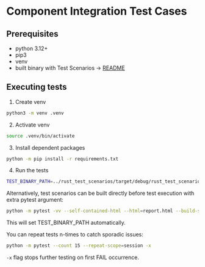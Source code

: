 # Component Integration Test Cases

## Prerequisites
 * python 3.12+
 * pip3
 * venv
 * built binary with Test Scenarios -> [README](../rust_test_scenarios/README.md)

## Executing tests
 1. Create venv
 ```bash
 python3 -m venv .venv
 ```
 2. Activate venv
 ```bash
 source .venv/bin/activate
 ```
 3. Install dependent packages
 ```bash
 python -m pip install -r requirements.txt
 ```
 4. Run the tests
 ```sh
 TEST_BINARY_PATH=../rust_test_scenarios/target/debug/rust_test_scenarios python -m pytest -vv --self-contained-html --html=report.html
 ```

Alternatively, test scenarios can be built directly before test execution with extra pytest argument:
```sh
python -m pytest -vv --self-contained-html --html=report.html --build-scenarios
```
This will set TEST_BINARY_PATH automatically.

You can repeat tests n-times to catch sporadic issues:
```sh
python -m pytest --count 15 --repeat-scope=session -x
```
`-x` flag stops further testing on first FAIL occurrence.
